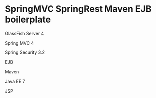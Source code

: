 SpringMVC SpringRest Maven EJB boilerplate
============================================

GlassFish Server 4

Spring MVC 4

Spring Security 3.2

EJB

Maven

Java EE 7

JSP


